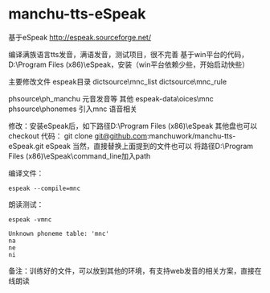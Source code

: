 # manchu-tts-eSpeak
基于eSpeak http://espeak.sourceforge.net/

编译满族语言tts发音，满语发音，测试项目，很不完善
基于win平台的代码，D:\Program Files (x86)\eSpeak，安装（win平台依赖少些，开始启动快些）

主要修改文件
espeak目录
dictsource\mnc_list
dictsource\mnc_rule

phsource\ph_manchu  元音发音等
其他
espeak-data\oices\mnc
phsource\phonemes 引入mnc
语音相关

修改：安装eSpeak后，如下路径D:\Program Files (x86)\eSpeak 其他盘也可以
checkout 代码：
git clone git@github.com:manchuwork/manchu-tts-eSpeak.git eSpeak
当然，直接替换上面提到的文件也可以
将路径D:\Program Files (x86)\eSpeak\command_line加入path



编译文件：
```
espeak --compile=mnc
```
朗读测试：
```
espeak -vmnc
```
```
Unknown phoneme table: 'mnc'
na
ne
ni
```



备注：训练好的文件，可以放到其他的环境，有支持web发音的相关方案，直接在线朗读
